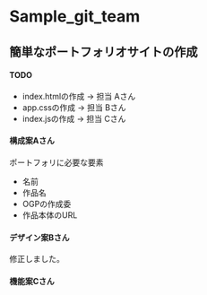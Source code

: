 # Sample_git_team

## 簡単なポートフォリオサイトの作成
#### TODO

* index.htmlの作成 -> 担当 Aさん
* app.cssの作成 -> 担当 Bさん
* index.jsの作成 -> 担当 Cさん

#### 構成案Aさん
ポートフォリに必要な要素
- 名前
- 作品名
- OGPの作成委
- 作品本体のURL

#### デザイン案Bさん
修正しました。


#### 機能案Cさん
